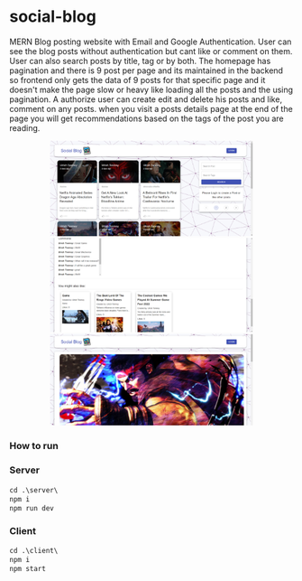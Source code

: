 # social-blog

MERN Blog posting website with Email and Google Authentication. User can see the blog posts without authentication but cant like or comment on them. User can also search posts by title, tag or by both. The homepage has pagination and there is 9 post per page and its maintained in the backend so frontend only gets the data of 9 posts for that specific page and it doesn't make the page slow or heavy like loading all the posts and the using pagination. A authorize user can create edit and delete his posts and like, comment on any posts. when you visit a posts details page at the end of the page you will get recommendations based on the tags of the post you are reading.

<p align="center">
  <img alt="home" title="home" src="./docs/home.png" width="360px"/>
  <img alt="comment" title="comment" src="./docs/comment.png" width="360px"/>
  <img alt="details" title="details" src="./docs/details.png" width="360px"/>
</p>

### How to run

### Server

```properties
cd .\server\
npm i
npm run dev
```

### Client

```properties
cd .\client\
npm i
npm start
```
